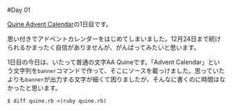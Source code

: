 #Day 01

[Quine Advent Calendar](http://www.adventar.org/calendars/645)の1日目です。

思い付きでアドベントカレンダーをはじめてしまいました。12月24日まで続けられるかまったく自信がありませんが、がんばってみたいと思います。

1日目の今日は、いたって普通の文字AA Quineです。「Advent Calendar」という文字列を`banner`コマンドで作って、そこにソースを載っけました。思っていたよりも`banner`が出力する文字が細くて困りましたが、そんなに書くのに時間はなかったと思います。

```
$ diff quine.rb <(ruby quine.rb)
```
